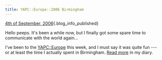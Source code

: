 ```yaml
---
title: YAPC::Europe::2006 Birmingham
---
```


[4th of September,
2006](/blog/2006-09-04-yapc-europe-2006){.blog_info_published}

Hello peeps. It's been a while now, but I finally got some spare time to
communicate with the world again...

I've been to the [YAPC::Europe](http://birmingham2006.com) this week,
and I must say it was quite fun --- or at least the time I actually
spent in Birmingham. [Read
more](http://home.thorsen.pm/files/perl/yapc::2006/diary) in my diary.
